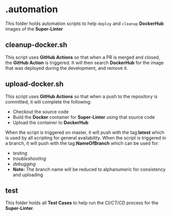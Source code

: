 # .automation
This folder holds automation scripts to help `deploy` and `cleanup` **DockerHub** images of the **Super-Linter**

## cleanup-docker.sh
This script uses **GitHub Actions** so that when a PR is merged and closed, the **GitHub Action** is triggered.
It will then search **DockerHub** for the image that was deployed during the development, and remove it.

## upload-docker.sh
This script uses **GitHub Actions** so that when a push to the repository is committed, it will complete the following:
- Checkout the source code
- Build the **Docker** container for **Super-Linter** using that source code
- Upload the container to **DockerHub**

When the script is triggered on master, it will push with the tag:**latest** which is used by all scripting for general availability.
When the script is triggered in a branch, it will push with the tag:**NameOfBranch** which can be used for:
- *testing*
- *troubleshooting*
- *debugging*
- **Note:** The branch name will be reduced to alphanumeric for consistency and uploading

## test
This folder holds all **Test Cases** to help run the *CI/CT/CD* process for the **Super-Linter**.
